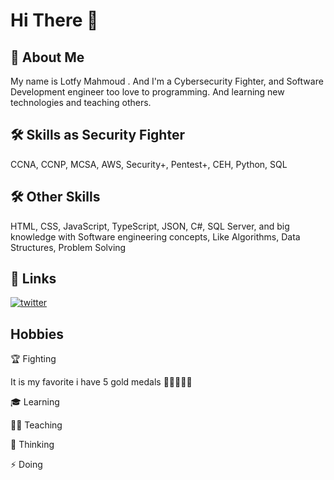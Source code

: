 # Hi There 👋

## 🚀 About Me
My name is Lotfy Mahmoud . And I'm a Cybersecurity Fighter, and Software Development engineer too love to programming. And learning new technologies and teaching others.

## 🛠 Skills as Security Fighter
CCNA, CCNP, MCSA, AWS, Security+, Pentest+, CEH, Python, SQL

## 🛠 Other Skills
HTML, CSS, JavaScript, TypeScript, JSON, C#, SQL Server, and big knowledge with Software engineering concepts, Like Algorithms, Data Structures, Problem Solving

## 🔗 Links
[![twitter](https://img.shields.io/badge/twitter-1DA1F2?style=for-the-badge&logo=twitter&logoColor=white)](https://twitter.com/LotfyMahmoudYa)


## Hobbies

🏆 Fighting

It is my favorite i have 5 gold medals 🥇🥇🥇🥇🥇 


🎓 Learning 

👨‍🎓 Teaching

🤔 Thinking

⚡️ Doing
